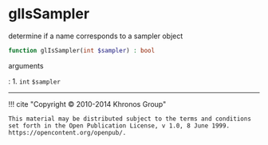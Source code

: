 # glIsSampler
determine if a name corresponds to a sampler object

```php
function glIsSampler(int $sampler) : bool
```



arguments

:    1. `int` `$sampler` 



---
     

!!! cite "Copyright © 2010-2014 Khronos Group"

    This material may be distributed subject to the terms and conditions set forth in the Open Publication License, v 1.0, 8 June 1999. https://opencontent.org/openpub/.